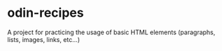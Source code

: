 # odin-recipes

A project for practicing the usage of basic HTML elements (paragraphs, lists, images, links, etc...) 